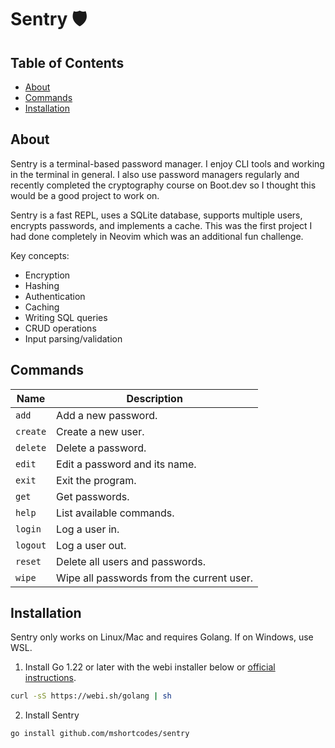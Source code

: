 # Sentry 🛡️

## Table of Contents

- [About](#about)
- [Commands](#commands)
- [Installation](#installation)

## About

Sentry is a terminal-based password manager. I enjoy CLI tools and working in the terminal in general. I also use password managers regularly and recently completed the cryptography course on Boot.dev so I thought this would be a good project to work on.

Sentry is a fast REPL, uses a SQLite database, supports multiple users, encrypts passwords, and implements a cache. This was the first project I had done completely in Neovim which was an additional fun challenge.

Key concepts:

- Encryption
- Hashing
- Authentication
- Caching
- Writing SQL queries
- CRUD operations
- Input parsing/validation

## Commands

| Name     | Description                               |
| -------- | ----------------------------------------- |
| `add`    | Add a new password.                       |
| `create` | Create a new user.                        |
| `delete` | Delete a password.                        |
| `edit`   | Edit a password and its name.             |
| `exit`   | Exit the program.                         |
| `get`    | Get passwords.                            |
| `help`   | List available commands.                  |
| `login`  | Log a user in.                            |
| `logout` | Log a user out.                           |
| `reset`  | Delete all users and passwords.           |
| `wipe`   | Wipe all passwords from the current user. |

## Installation

Sentry only works on Linux/Mac and requires Golang. If on Windows, use WSL.

1. Install Go 1.22 or later with the webi installer below or [official instructions](https://go.dev/doc/install).

```bash
curl -sS https://webi.sh/golang | sh
```

2. Install Sentry

```bash
go install github.com/mshortcodes/sentry
```
